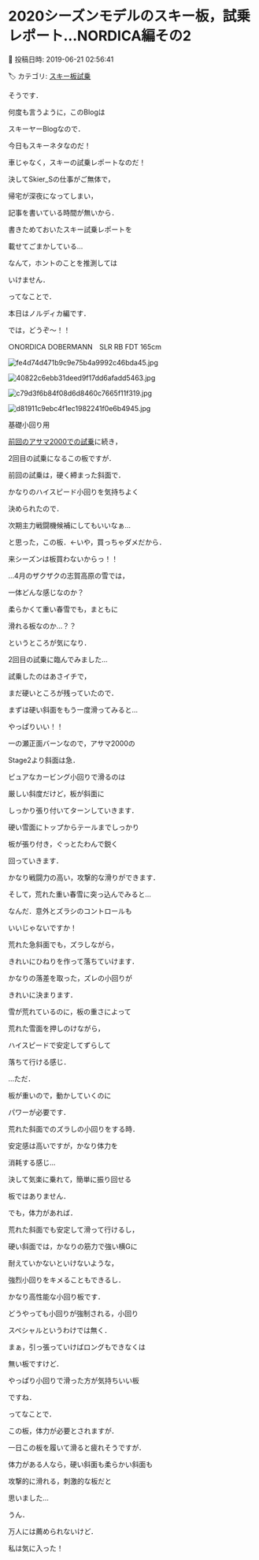 # 2020シーズンモデルのスキー板，試乗レポート…NORDICA編その2

📅 投稿日時: 2019-06-21 02:56:41

🏷️ カテゴリ: [スキー板試乗](c0bd8048615710cee890e403a36cc9a2b.md)

そうです．


何度も言うように，このBlogは


スキーヤーBlogなので．





今日もスキーネタなのだ！


車じゃなく，スキーの試乗レポートなのだ！





決してSkier_Sの仕事がご無体で，


帰宅が深夜になってしまい，


記事を書いている時間が無いから．


書きためておいたスキー試乗レポートを


載せてごまかしている…


なんて，ホントのことを推測しては


いけません．





ってなことで．


本日はノルディカ編です．





では，どうぞ～！！[]()





○NORDICA DOBERMANN　SLR RB FDT 165cm







![fe4d74d471b9c9e75b4a9992c46bda45.jpg](images/fe4d74d471b9c9e75b4a9992c46bda45.jpg)









![40822c6ebb31deed9f17dd6afadd5463.jpg](images/40822c6ebb31deed9f17dd6afadd5463.jpg)









![c79d3f6b84f08d6d8460c7665f11f319.jpg](images/c79d3f6b84f08d6d8460c7665f11f319.jpg)









![d81911c9ebc4f1ec1982241f0e6b4945.jpg](images/d81911c9ebc4f1ec1982241f0e6b4945.jpg)







基礎小回り用





[前回のアサマ2000での試乗](e02d57cd1e020dd7a913c4155a46bf60e.md)に続き，


2回目の試乗になるこの板ですが．


前回の試乗は，硬く締まった斜面で．


かなりのハイスピード小回りを気持ちよく


決められたので．


次期主力戦闘機候補にしてもいいなぁ…


と思った，この板．←いや，買っちゃダメだから．


来シーズンは板買わないからっ！！





…4月のザクザクの志賀高原の雪では，


一体どんな感じなのか？


柔らかくて重い春雪でも，まともに


滑れる板なのか…？？


というところが気になり．


2回目の試乗に臨んでみました…





試乗したのはあさイチで，


まだ硬いところが残っていたので．


まずは硬い斜面をもう一度滑ってみると…





やっぱりいい！！


一の瀬正面バーンなので，アサマ2000の


Stage2より斜面は急．


ピュアなカービング小回りで滑るのは


厳しい斜度だけど，板が斜面に


しっかり張り付いてターンしていきます．


硬い雪面にトップからテールまでしっかり


板が張り付き，ぐっとたわんで鋭く


回っていきます．


かなり戦闘力の高い，攻撃的な滑りができます．





そして，荒れた重い春雪に突っ込んでみると…


なんだ．意外とズラシのコントロールも


いいじゃないですか！


荒れた急斜面でも，ズラしながら，


きれいにひねりを作って落ちていけます．


かなりの落差を取った，ズレの小回りが


きれいに決まります．


雪が荒れているのに，板の重さによって


荒れた雪面を押しのけながら，


ハイスピードで安定してずらして


落ちて行ける感じ．





…ただ．


板が重いので，動かしていくのに


パワーが必要です．


荒れた斜面でのズラしの小回りをする時．


安定感は高いですが，かなり体力を


消耗する感じ…


決して気楽に乗れて，簡単に振り回せる


板ではありません．





でも，体力があれば．


荒れた斜面でも安定して滑って行けるし，


硬い斜面では，かなりの筋力で強い横Gに


耐えていかないといけないような，


強烈小回りをキメることもできるし．


かなり高性能な小回り板です．





どうやっても小回りが強制される，小回り


スペシャルというわけでは無く．


まぁ，引っ張っていけばロングもできなくは


無い板ですけど．


やっぱり小回りで滑った方が気持ちいい板


ですね．





ってなことで．


この板，体力が必要とされますが．


一日この板を履いて滑ると疲れそうですが．


体力がある人なら，硬い斜面も柔らかい斜面も


攻撃的に滑れる，刺激的な板だと


思いました…





うん．


万人には薦められないけど．


私は気に入った！
